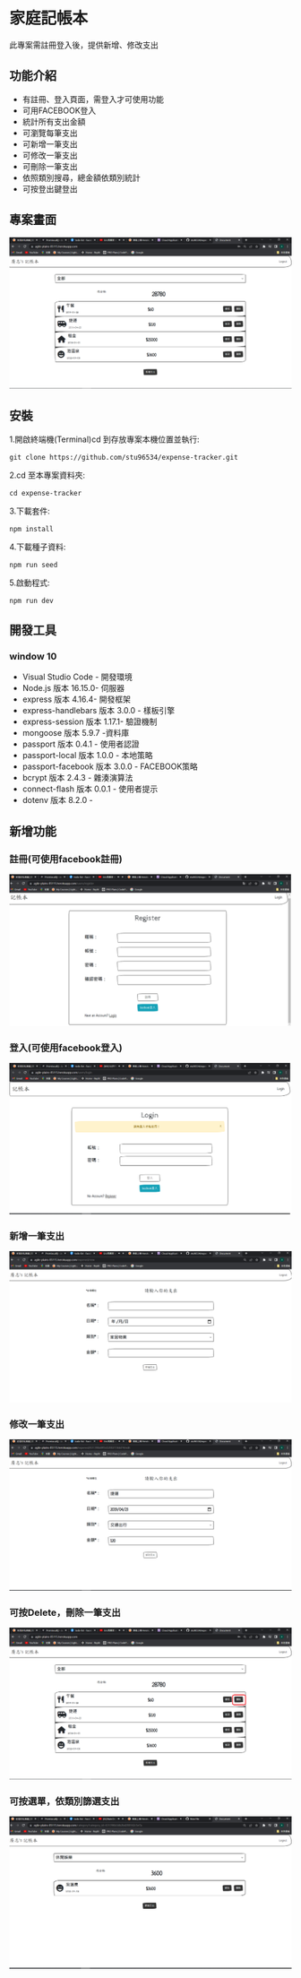 # 家庭記帳本
此專案需註冊登入後，提供新增、修改支出

## 功能介紹
 - 有註冊、登入頁面，需登入才可使用功能
 - 可用FACEBOOK登入
 - 統計所有支出金額
 - 可瀏覽每筆支出
 - 可新增一筆支出
 - 可修改一筆支出
 - 可刪除一筆支出
 - 依照類別搜尋，總金額依類別統計
 - 可按登出鍵登出

## 專案畫面

![首頁](https://github.com/stu96534/expense-tracker/blob/main/public/首頁.png)

## 安裝
1.開啟終端機(Terminal)cd 到存放專案本機位置並執行:

```
git clone https://github.com/stu96534/expense-tracker.git
```

2.cd 至本專案資料夾:

```
cd expense-tracker
```

3.下載套件:

```
npm install
```

4.下載種子資料:

```
npm run seed
```

5.啟動程式:

```
npm run dev
```
## 開發工具
### window 10
 - Visual Studio Code - 開發環境
 - Node.js 版本 16.15.0- 伺服器
 - express 版本 4.16.4- 開發框架
 - express-handlebars 版本 3.0.0 - 樣板引擎
 - express-session 版本 1.17.1- 驗證機制
 - mongoose 版本 5.9.7 -資料庫
 - passport 版本 0.4.1 - 使用者認證
 - passport-local 版本 1.0.0 - 本地策略
 - passport-facebook 版本 3.0.0 - FACEBOOK策略
 - bcrypt 版本 2.4.3 - 雜湊演算法
 - connect-flash 版本 0.0.1 - 使用者提示
 - dotenv 版本 8.2.0 - 
 
 ## 新增功能
 ### 註冊(可使用facebook註冊)
 ![註冊](https://github.com/stu96534/expense-tracker/blob/main/public/註冊.png)
 ### 登入(可使用facebook登入)
 ![登入](https://github.com/stu96534/expense-tracker/blob/main/public/登入.png)
 ### 新增一筆支出
 ![新增](https://github.com/stu96534/expense-tracker/blob/main/public/新增.png)
 ### 修改一筆支出
 ![修改](https://github.com/stu96534/expense-tracker/blob/main/public/修改.png)
 ### 可按Delete，刪除一筆支出
 ![刪除](https://github.com/stu96534/expense-tracker/blob/main/public/刪除.png)
 ### 可按選單，依類別篩選支出
 ![選單](https://github.com/stu96534/expense-tracker/blob/main/public/選單.png)
